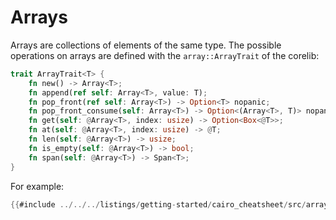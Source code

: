 # Arrays

Arrays are collections of elements of the same type.
The possible operations on arrays are defined with the `array::ArrayTrait` of the corelib:

```rust
trait ArrayTrait<T> {
    fn new() -> Array<T>;
    fn append(ref self: Array<T>, value: T);
    fn pop_front(ref self: Array<T>) -> Option<T> nopanic;
    fn pop_front_consume(self: Array<T>) -> Option<(Array<T>, T)> nopanic;
    fn get(self: @Array<T>, index: usize) -> Option<Box<@T>>;
    fn at(self: @Array<T>, index: usize) -> @T;
    fn len(self: @Array<T>) -> usize;
    fn is_empty(self: @Array<T>) -> bool;
    fn span(self: @Array<T>) -> Span<T>;
}
```

For example:

```rust
{{#include ../../../listings/getting-started/cairo_cheatsheet/src/array_example.cairo}}
```
